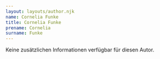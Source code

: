 ```yaml
---
layout: layouts/author.njk
name: Cornelia Funke
title: Cornelia Funke
prename: Cornelia
surname: Funke
---
```

Keine zusätzlichen Informationen verfügbar für diesen Autor.
